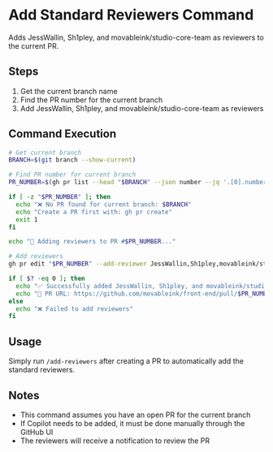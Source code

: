 # Add Standard Reviewers Command

Adds JessWallin, Sh1pley, and movableink/studio-core-team as reviewers to the current PR.

## Steps

1. Get the current branch name
2. Find the PR number for the current branch
3. Add JessWallin, Sh1pley, and movableink/studio-core-team as reviewers

## Command Execution

```bash
# Get current branch
BRANCH=$(git branch --show-current)

# Find PR number for current branch
PR_NUMBER=$(gh pr list --head "$BRANCH" --json number --jq '.[0].number')

if [ -z "$PR_NUMBER" ]; then
  echo "❌ No PR found for current branch: $BRANCH"
  echo "Create a PR first with: gh pr create"
  exit 1
fi

echo "📝 Adding reviewers to PR #$PR_NUMBER..."

# Add reviewers
gh pr edit "$PR_NUMBER" --add-reviewer JessWallin,Sh1pley,movableink/studio-core-team

if [ $? -eq 0 ]; then
  echo "✅ Successfully added JessWallin, Sh1pley, and movableink/studio-core-team as reviewers to PR #$PR_NUMBER"
  echo "🔗 PR URL: https://github.com/movableink/front-end/pull/$PR_NUMBER"
else
  echo "❌ Failed to add reviewers"
fi
```

## Usage

Simply run `/add-reviewers` after creating a PR to automatically add the standard reviewers.

## Notes

- This command assumes you have an open PR for the current branch
- If Copilot needs to be added, it must be done manually through the GitHub UI
- The reviewers will receive a notification to review the PR